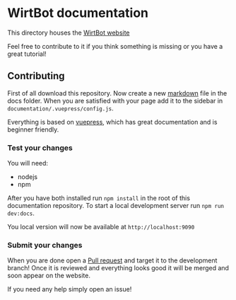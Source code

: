 # WirtBot documentation

This directory houses the [WirtBot website](https://wirtbot.com)

Feel free to contribute to it if you think something is missing or you have a great tutorial!

## Contributing

First of all download this repository.
Now create a new [markdown](https://www.markdownguide.org/basic-syntax) file in the docs folder.
When you are satisfied with your page add it to the sidebar in `documentation/.vuepress/config.js`.

Everything is based on [vuepress](https://vuepress.vuejs.org/), which has great documentation and is beginner friendly.

### Test your changes

You will need:
- nodejs
- npm

After you have both installed run `npm install` in the root of this documentation repository.
To start a local development server run `npm run dev:docs`.

You local version will now be available at `http://localhost:9090`

### Submit your changes

When you are done open a [Pull request](https://help.github.com/en/github/getting-started-with-github/github-glossary#pull-request) and target it to the development branch! Once it is reviewed and everything looks good it will be merged and soon appear on the website.

If you need any help simply open an issue!

